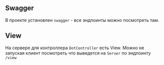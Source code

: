 ## Swagger

В проекте установлен `swagger` - все эндпоинты можно посмотреть там.

## View

На сервере для контроллера `DotController` есть View. Можно не запуская клиент посмотреть что выведется на `Server` по эндпоинту `/view`
